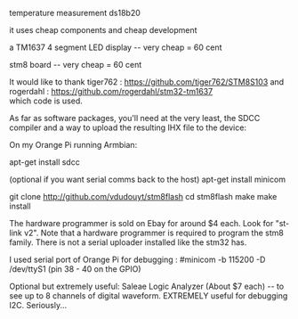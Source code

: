 temperature measurement ds18b20 




it uses cheap components and cheap development


a TM1637 4 segment LED display -- very cheap = 60 cent

stm8 board -- very cheap = 60 cent

It would like to thank tiger762 : https://github.com/tiger762/STM8S103
and rogerdahl : https://github.com/rogerdahl/stm32-tm1637  
which code is used.





As far as software packages, you'll need at the very least, the SDCC compiler and a way to upload the resulting IHX file to the device:

On my Orange Pi running Armbian:

apt-get install sdcc

(optional if you want serial comms back to the host) apt-get install minicom

git clone http://github.com/vdudouyt/stm8flash
cd stm8flash
make
make install

The hardware programmer is sold on Ebay for around $4 each. Look for "st-link v2". Note that a hardware programmer is required to program the stm8 family. There is not a serial uploader installed like the stm32 has.


I used serial port of Orange Pi for debugging : #minicom -b 115200 -D /dev/ttyS1 (pin 38 - 40 on the GPIO)

Optional but extremely useful:
Saleae Logic Analyzer (About $7 each) -- to see up to 8 channels of digital waveform. EXTREMELY useful for debugging I2C. Seriously...

